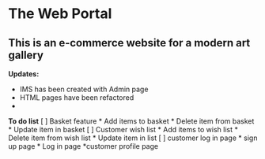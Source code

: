 # The Web Portal
## This is an e-commerce website for a modern art gallery

__Updates:__
* IMS has been created with Admin page
* HTML pages have been refactored
* 


__To do list__
[ ] Basket feature
    * Add items to basket
    * Delete item from basket
    * Update item in basket
[ ] Customer wish list
    * Add items to wish list
    * Delete item from wish list
    * Update item in list
[ ] customer log in page
    * sign up page
    * Log in page
    *customer profile page

